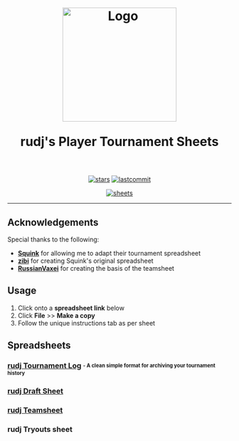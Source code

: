 <h1 align="center">
  <a href="https://github.com/nzbasic/batch-beatmap-downloader">
    <img src="https://media.discordapp.net/attachments/830112595854884925/1282700564131479552/logo.png?ex=66e04f7d&is=66defdfd&hm=8da759cca7ab12ce0168883aa6a41aa9a12a707775156936dfaf49b38208dba1&=&format=webp&quality=lossless&width=320&height=320" alt="Logo" width="256" height="256">
  </a>  
  
  rudj's Player Tournament Sheets
</h1>

<div align="center">
<br />

[![stars](https://img.shields.io/github/stars/ryancranie/tourney-sheets?style=flat-square)](https://github.com/ryancranie/tourney-sheets)
[![lastcommit](https://img.shields.io/github/last-commit/ryancranie/tourney-sheets?style=flat-square)](https://github.com/ryancranie/tourney-sheets)

[![sheets](https://img.shields.io/badge/Google_Sheets-34A853?style=for-the-badge&logo=google-sheets&logoColor=white)](https://drive.google.com/drive/folders/1apSsEoAv3WGYSrVMohPvmrMSO5MPxdCC?usp=sharing)

---

</div>

## Acknowledgements
Special thanks to the following:
- [**Squink**](https://osu.ppy.sh/users/12058601) for allowing me to adapt their tournament spreadsheet
- [**zibi**](https://osu.ppy.sh/users/11301620) for creating Squink's original spreadsheet
- [**RussianVaxei**](https://osu.ppy.sh/users/4999119) for creating the basis of the teamsheet

## Usage
1. Click onto a **spreadsheet link** below
2. Click **File** >> **Make a copy**
3. Follow the unique instructions tab as per sheet

## Spreadsheets
### [rudj Tournament Log](https://docs.google.com/spreadsheets/d/1AIb1ZBtszDdxegGoAUQYBmBnczXaw4w7y6BX_9AJpjc/edit?gid=1691992926#gid=1691992926) <sub><sup>- A clean simple format for archiving your tournament history</sup></sub>
### [rudj Draft Sheet]()
### [rudj Teamsheet]()
### rudj Tryouts sheet
